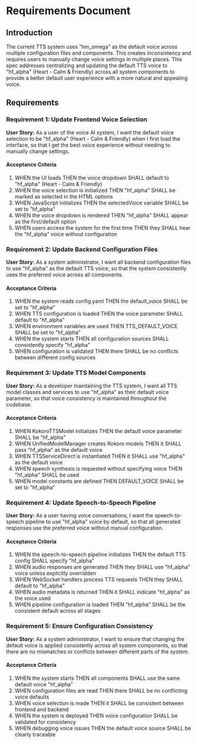 # Requirements Document

## Introduction

The current TTS system uses "hm_omega" as the default voice across multiple configuration files and components. This creates inconsistency and requires users to manually change voice settings in multiple places. This spec addresses centralizing and updating the default TTS voice to "hf_alpha" (Heart - Calm & Friendly) across all system components to provide a better default user experience with a more natural and appealing voice.

## Requirements

### Requirement 1: Update Frontend Voice Selection

**User Story:** As a user of the voice AI system, I want the default voice selection to be "hf_alpha" (Heart - Calm & Friendly) when I first load the interface, so that I get the best voice experience without needing to manually change settings.

#### Acceptance Criteria

1. WHEN the UI loads THEN the voice dropdown SHALL default to "hf_alpha" (Heart - Calm & Friendly)
2. WHEN the voice selection is initialized THEN "hf_alpha" SHALL be marked as selected in the HTML options
3. WHEN JavaScript initializes THEN the selectedVoice variable SHALL be set to "hf_alpha"
4. WHEN the voice dropdown is rendered THEN "hf_alpha" SHALL appear as the first/default option
5. WHEN users access the system for the first time THEN they SHALL hear the "hf_alpha" voice without configuration

### Requirement 2: Update Backend Configuration Files

**User Story:** As a system administrator, I want all backend configuration files to use "hf_alpha" as the default TTS voice, so that the system consistently uses the preferred voice across all components.

#### Acceptance Criteria

1. WHEN the system reads config.yaml THEN the default_voice SHALL be set to "hf_alpha"
2. WHEN TTS configuration is loaded THEN the voice parameter SHALL default to "hf_alpha"
3. WHEN environment variables are used THEN TTS_DEFAULT_VOICE SHALL be set to "hf_alpha"
4. WHEN the system starts THEN all configuration sources SHALL consistently specify "hf_alpha"
5. WHEN configuration is validated THEN there SHALL be no conflicts between different config sources

### Requirement 3: Update TTS Model Components

**User Story:** As a developer maintaining the TTS system, I want all TTS model classes and services to use "hf_alpha" as their default voice parameter, so that voice consistency is maintained throughout the codebase.

#### Acceptance Criteria

1. WHEN KokoroTTSModel initializes THEN the default voice parameter SHALL be "hf_alpha"
2. WHEN UnifiedModelManager creates Kokoro models THEN it SHALL pass "hf_alpha" as the default voice
3. WHEN TTSServiceDirect is instantiated THEN it SHALL use "hf_alpha" as the default voice
4. WHEN speech synthesis is requested without specifying voice THEN "hf_alpha" SHALL be used
5. WHEN model constants are defined THEN DEFAULT_VOICE SHALL be set to "hf_alpha"

### Requirement 4: Update Speech-to-Speech Pipeline

**User Story:** As a user having voice conversations, I want the speech-to-speech pipeline to use "hf_alpha" voice by default, so that all generated responses use the preferred voice without manual configuration.

#### Acceptance Criteria

1. WHEN the speech-to-speech pipeline initializes THEN the default TTS config SHALL specify "hf_alpha"
2. WHEN audio responses are generated THEN they SHALL use "hf_alpha" voice unless explicitly overridden
3. WHEN WebSocket handlers process TTS requests THEN they SHALL default to "hf_alpha"
4. WHEN audio metadata is returned THEN it SHALL indicate "hf_alpha" as the voice used
5. WHEN pipeline configuration is loaded THEN "hf_alpha" SHALL be the consistent default across all stages

### Requirement 5: Ensure Configuration Consistency

**User Story:** As a system administrator, I want to ensure that changing the default voice is applied consistently across all system components, so that there are no mismatches or conflicts between different parts of the system.

#### Acceptance Criteria

1. WHEN the system starts THEN all components SHALL use the same default voice "hf_alpha"
2. WHEN configuration files are read THEN there SHALL be no conflicting voice defaults
3. WHEN voice selection is made THEN it SHALL be consistent between frontend and backend
4. WHEN the system is deployed THEN voice configuration SHALL be validated for consistency
5. WHEN debugging voice issues THEN the default voice source SHALL be clearly traceable